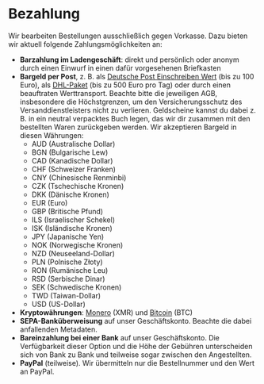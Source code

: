 # Bezahlung

Wir bearbeiten Bestellungen ausschließlich gegen Vorkasse. Dazu bieten wir aktuell folgende Zahlungsmöglichkeiten an:

* **Barzahlung im Ladengeschäft**: direkt und persönlich oder anonym durch einen Einwurf in einen dafür vorgesehenen Briefkasten
* **Bargeld per Post**, z. B. als [Deutsche Post Einschreiben Wert](https://www.deutschepost.de/de/e/einschreiben/kuendigung-abo-themen/geld-verschicken.html) (bis zu 100 Euro), als [DHL-Paket](https://www.dhl.de/content/dam/images/pdf/dhl-wertgegenstaende-de.pdf) (bis zu 500 Euro pro Tag) oder durch einen beauftraten Werttransport. Beachte bitte die jeweiligen AGB, insbesondere die Höchstgrenzen, um den Versicherungsschutz des Versanddienstleisters nicht zu verlieren. Geldscheine kannst du dabei z. B. in ein neutral verpacktes Buch legen, das wir dir zusammen mit den bestellten Waren zurückgeben werden. Wir akzeptieren Bargeld in diesen Währungen: <!-- copied from dys2p.com/2023-04-08-foreign-currency-cash, plus Euro -->
  * AUD (Australische Dollar)
  * BGN (Bulgarische Lew)
  * CAD (Kanadische Dollar)
  * CHF (Schweizer Franken)
  * CNY (Chinesische Renminbi)
  * CZK (Tschechische Kronen)
  * DKK (Dänische Kronen)
  * EUR (Euro)
  * GBP (Britische Pfund)
  * ILS (Israelischer Schekel)
  * ISK (Isländische Kronen)
  * JPY (Japanische Yen)
  * NOK (Norwegische Kronen)
  * NZD (Neuseeland-Dollar)
  * PLN (Polnische Złoty)
  * RON (Rumänische Leu)
  * RSD (Serbische Dinar)
  * SEK (Schwedische Kronen)
  * TWD (Taiwan-Dollar)
  * USD (US-Dollar)
* **Kryptowährungen**: [Monero](https://www.getmonero.org/de/) (XMR) und [Bitcoin](https://bitcoin.org/de/) (BTC)
* **SEPA-Banküberweisung** auf unser Geschäftskonto. Beachte die dabei anfallenden Metadaten.
* **Bareinzahlung bei einer Bank** auf unser Geschäftskonto. Die Verfügbarkeit dieser Option und die Höhe der Gebühren unterscheiden sich von Bank zu Bank und teilweise sogar zwischen den Angestellten.
* **PayPal** (teilweise). Wir übermitteln nur die Bestellnummer und den Wert an PayPal.
